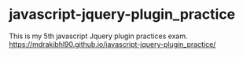 # javascript-jquery-plugin_practice
This is my 5th javascript Jquery plugin practices exam.
https://mdrakibhl90.github.io/javascript-jquery-plugin_practice/
